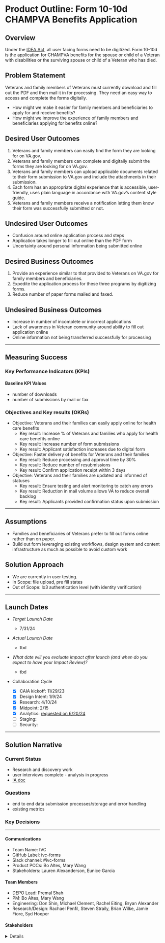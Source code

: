 # Product Outline: Form 10-10d CHAMPVA Benefits Application

## Overview
Under the [IDEA Act](https://digital.gov/resources/delivering-digital-first-public-experience/), all user facing forms need to be digitized. Form 10-10d is the application for CHAMPVA benefits for the spouse or child of a Veteran with disabilities or the surviving spouse or child of a Veteran who has died. 

## Problem Statement
Veterans and family members of Veterans must currently download and fill out the PDF and then mail it in for processing. They need an easy way to access and complete the forms digitally.

- How might we make it easier for family members and beneficiaries to apply for and receive benefits?
- How might we improve the experience of family members and beneficiaries applying for benefits online?

 
## Desired User Outcomes

1. Veterans and family members can easily find the form they are looking for on VA.gov. 
2. Veterans and family members can complete and digitally submit the forms they are looking for on VA.gov. 
3. Veterans and family members can upload applicable documents related to their form submission to VA.gov and include the attachments in their submission. 
4. Each form has an appropriate digital experience that is accessible, user-friendly, uses plain language in accordance with VA.gov’s content style guide.
5. Veterans and family members receive a notification letting them know their form was successfully submitted or not. 

## Undesired User Outcomes
- Confusion around online application process and steps
- Application takes longer to fill out online than the PDF form
- Uncertainty around personal information being submitted online


## Desired Business Outcomes

1. Provide an experience similar to that provided to Veterans on VA.gov for family members and beneficiaries. 
2. Expedite the application process for these three programs by digitizing forms. 
3. Reduce number of paper forms mailed and faxed. 

## Undesired Business Outcomes

- Increase in number of incomplete or incorrect applications
- Lack of awareness in Veteran community around ability to fill out application online
- Online information not being transferred successfully for processing


---
## Measuring Success


### Key Performance Indicators (KPIs)

#### Baseline KPI Values

- number of downloads
- number of submissions by mail or fax

### Objectives and Key results (OKRs)

- Objective: Veterans and their families can easily apply online for health care benefits 
  - Key result: Increase % of Veterans and families who apply for health care benefits online
  - Key result: Increase number of form submissions 
  - Key result: Applicant satisfaction increases due to digital form
- Objective: Faster delivery of benefits for Veterans and their families
  - Key result: Reduce processing and approval time by 30%
  - Key result: Reduce number of resubmissions 
  - Key result: Confirm application receipt within 3 days
- Objective: Veterans and their families are updated and informed of statuses
  - Key result: Ensure testing and alert monitoring to catch any errors
  - Key result: Reduction in mail volume allows VA to reduce overall backlog
  - Key result: Applicants provided confirmation status upon submission



---

## Assumptions
- Families and beneficiaries of Veterans prefer to fill out forms online rather than on paper.
- Build out form leveraging existing workflows, design system and content infrastructure as much as possible to avoid custom work


## Solution Approach
- We are currently in user testing.
- In Scope: file upload, pre fill states
- Out of Scope: lo3 authentication level (with identity verification)
--- 

## Launch Dates
- *Target Launch Date*
  - 7/31/24
- *Actual Launch Date* 
  - tbd
- *What date will you evaluate impact after launch (and when do you expect to have your Impact Review)?*
  - tbd

- Collaboration Cycle
  - [x] CAIA kickoff: 11/29/23
  - [x] Design Intent: 1/9/24
  - [x] Research: 4/10/24
  - [x] Midpoint: 2/15
  - [x] Analytics: [requested on 6/20/24](https://app.zenhub.com/workspaces/ivc-forms-652da2d3f0ae4c0016bfb109/issues/gh/department-of-veterans-affairs/va.gov-team/86492)
  - [ ] Staging:
  - [ ] Security:
---

## Solution Narrative

### Current Status
- Research and discovery work 
- user interviews complete - analysis in progress
- [IA doc](https://github.com/department-of-veterans-affairs/va.gov-team/blob/master/products/information-architecture/ia-design-docs/champva-online-form.md)

### Questions

- end to end data submission processes/storage and error handling
- existing metrics
  

### Key Decisions

---

#### Communications


- Team Name: IVC
- GitHub Label: ivc-forms
- Slack channel: #ivc-forms
- Product POCs: Bo Altes, Mary Wang
- Stakeholders: Lauren Alexanderson, Eunice Garcia


#### Team Members

 
- DEPO Lead: Premal Shah
 - PM: Bo Altes, Mary Wang
 - Engineering: Don Shin, Michael Clement, Rachel Eiting, Bryan Alexander
 - Research/Design: Rachael Penfil, Steven Straily, Brian Wilke, Jamie Fiore, Syd Hoeper
 
 


#### Stakeholders

<details>
 
_What offices/departments are critical to make this initiative successful?_
 
</details>

